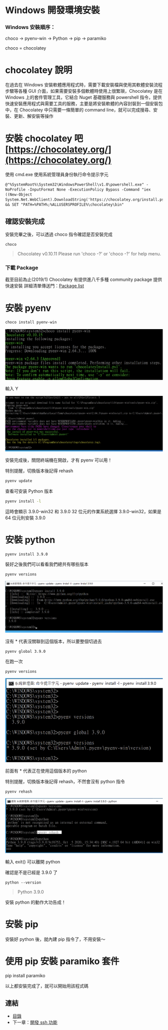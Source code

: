 # Windows 開發環境安裝

### Windows 安裝順序：
choco → pyenv-win → Python → pip → paramiko

choco = chocolatey

# chocolatey 說明
在過去在 Windows 安裝軟體應用程式時，需要下載安裝檔與使用其軟體安裝流程步驟等各種 GUI 介面，如果需要安裝多個軟體時使用上很繁瑣，Chocolatey 是在 Windows 上的套件管理工具，它結合 Nuget 基礎服務與 powershell 指令，提供快速安裝應用程式與需要工具的服務，主要是將安裝軟體的內容封裝到一個安裝包中，在 Chocolatey 中只需要一條簡單的 command line，就可以完成搜尋、安裝、更新、解安裝等操作

# 安裝 chocolatey 吧 [https://chocolatey.org/](https://chocolatey.org/)
使用 cmd.exe 
使用系統管理員身份執行命令提示字元
``` Shell
@"%SystemRoot%\System32\WindowsPowerShell\v1.0\powershell.exe" -NoProfile -InputFormat None -ExecutionPolicy Bypass -Command "iex ((New-Object System.Net.WebClient).DownloadString('https://chocolatey.org/install.ps1'))" && SET "PATH=%PATH%;%ALLUSERSPROFILE%\chocolatey\bin"
```

## 確認安裝完成
安裝完畢之後，可以透過 choco 指令確認是否安裝完成
```Shell
choco
```
> Chocolatey v0.10.11
Please run 'choco -?' or 'choco <command> -?' for help menu.

### 下載 Package
截至目前為止(2019/1) Chocolatey 有提供進八千多種 community package 提供快速安裝
詳細清單傳送門：[Package list](https://chocolatey.org/packages)

# 安裝 pyenv

```bash
choco install pyenv-win
```
![](images/00-Windows_pyenv-win.png)

輸入 Y

![](images/00-Windows_pyenv-win-Y.png)

安裝完成後，關閉終端機在開啟，才有 pyenv 可以用！

特別提醒，切換版本後記得 rehash
```bash
pyenv update
```

查看可安装 Python 版本
```bash
pyenv install -l
```

這時會顯示 3.9.0-win32 和 3.9.0
32 位元的作業系統選擇 3.9.0-win32，如果是 64 位元則安裝 3.9.0
# 安裝 python

```
pyenv install 3.9.0
```

裝好之後我們可以看看我們總共有哪些版本

```
pyenv versions
```
![](images/00-Windows_pyenv-versions-1.png)

沒有 * 代表沒關聯到這個版本，所以要整個切過去

```
pyenv global 3.9.0
```

在跑一次

```
pyenv versions
```

![](images/00-Windows_pyenv-versions-2.png)

前面有 * 代表正在使用這個版本的 python

特別提醒，切換版本後記得 rehash，不然會沒有 python 指令

```bash
pyenv rehash
```

![](images/00-Windows_rehash.png)


輸入 exit() 可以離開 python

確認是不是已經是 3.9.0 了

```
python --version
```

> Python 3.9.0

安裝 python 的動作大功告成！

# **安裝 pip**

安裝好 python 後，就內建 pip 指令了，不用安裝～

# **使用 pip 安裝 paramiko 套件**

pip install paramiko

以上都安裝完成了，就可以開始用該程式碼

## 連結

- [目錄](directory.md)
- 下一章：[開發 ssh 功能](01.1.md)
